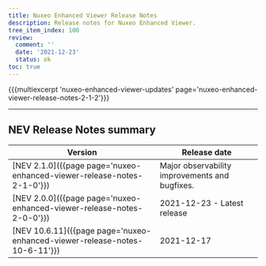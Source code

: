```yaml
---
title: Nuxeo Enhanced Viewer Release Notes
description: Release notes for Nuxeo Enhanced Viewer.
tree_item_index: 100
review:
  comment: ''
  date: '2021-12-23'
  status: ok
toc: true
---
```



{{{multiexcerpt 'nuxeo-enhanced-viewer-updates' page='nuxeo-enhanced-viewer-release-notes-2-1-2'}}}

---

<!-- | [NEV 2.1.2]({{page page='nuxeo-enhanced-viewer-release-notes-2-1-2'}})        | Bugfix release                                                        | -->

## NEV Release Notes summary

| Version                                                                       | Release date                                                               |
| ----------------------------------------------------------------------------- | -------------------------------------------------------------------------- |
| [NEV 2.1.0]({{page page='nuxeo-enhanced-viewer-release-notes-2-1-0'}})        | Major observability improvements and bugfixes.                             |
| [NEV 2.0.0]({{page page='nuxeo-enhanced-viewer-release-notes-2-0-0'}})        | 2021-12-23 - Latest release                                                |
| [NEV 10.6.11]({{page page='nuxeo-enhanced-viewer-release-notes-10-6-11'}})    | 2021-12-17                                                                 |
